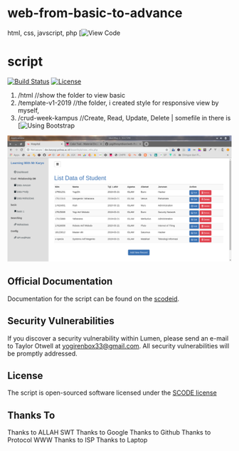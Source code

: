 # web-from-basic-to-advance

html, css, javscript, php [![View Code](https://github.com/yogithesymbian/web-from-basic-to-advance?files=1)

# script

[![Build Status](https://travis-ci.org/laravel/lumen-framework.svg)](https://github.com/yogithesymbian/web-from-basic-to-advance)
[![License](https://poser.pugx.org/laravel/lumen-framework/license.svg)](https://github.com/yogithesymbian/web-from-basic-to-advance)

1. /html //show the folder to view basic
2. /template-v1-2019 //the folder, i created style for responsive view by myself,
3. /crud-week-kampus //Create, Read, Update, Delete | somefile in there is [![Using Bootstrap](https://getbootstrap.com/)

![alt text](https://raw.githubusercontent.com/yogithesymbian/web-from-basic-to-advance/master/img/web-from-basic-to-advance.png)

## Official Documentation

Documentation for the script can be found on the [scodeid](#).

## Security Vulnerabilities

If you discover a security vulnerability within Lumen, please send an e-mail to Taylor Otwell at yogirenbox33@gmail.com. All security vulnerabilities will be promptly addressed.

## License

The script is open-sourced software licensed under the [SCODE license](http://opensource.org/#)

## Thanks To

Thanks to ALLAH SWT
Thanks to Google
Thanks to Github
Thanks to Protocol WWW
Thanks to ISP
Thanks to Laptop
